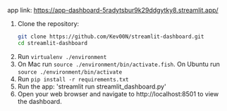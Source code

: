 app link: https://app-dashboard-5radytsbur9k29ddgytky8.streamlit.app/

1. Clone the repository:
   ```bash
   git clone https://github.com/Kev00N/streamlit-dashboard.git
   cd streamlit-dashboard
2. Run `virtualenv ./environment`
3. On Mac run `source ./environment/bin/activate.fish`. On Ubuntu run `source ./environment/bin/activate`
4. Run `pip install -r requirements.txt`
5. Run the app: 'streamlit run streamlit_dashboard.py'
6. Open your web browser and navigate to http://localhost:8501 to view the dashboard.
